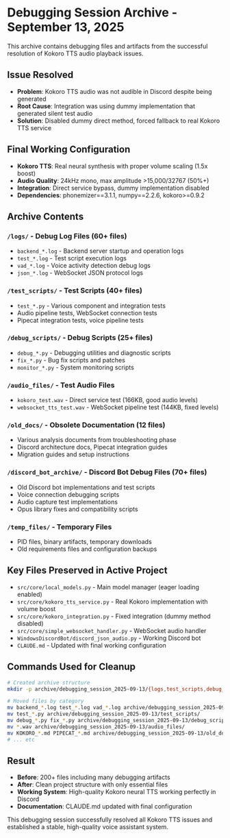 # Debugging Session Archive - September 13, 2025

This archive contains debugging files and artifacts from the successful resolution of Kokoro TTS audio playback issues.

## Issue Resolved
- **Problem**: Kokoro TTS audio was not audible in Discord despite being generated
- **Root Cause**: Integration was using dummy implementation that generated silent test audio
- **Solution**: Disabled dummy direct method, forced fallback to real Kokoro TTS service

## Final Working Configuration
- **Kokoro TTS**: Real neural synthesis with proper volume scaling (1.5x boost)
- **Audio Quality**: 24kHz mono, max amplitude >15,000/32767 (50%+)
- **Integration**: Direct service bypass, dummy implementation disabled
- **Dependencies**: phonemizer==3.1.1, numpy==2.2.6, kokoro>=0.9.2

## Archive Contents

### `/logs/` - Debug Log Files (60+ files)
- `backend_*.log` - Backend server startup and operation logs
- `test_*.log` - Test script execution logs  
- `vad_*.log` - Voice activity detection debug logs
- `json_*.log` - WebSocket JSON protocol logs

### `/test_scripts/` - Test Scripts (40+ files)  
- `test_*.py` - Various component and integration tests
- Audio pipeline tests, WebSocket connection tests
- Pipecat integration tests, voice pipeline tests

### `/debug_scripts/` - Debug Scripts (25+ files)
- `debug_*.py` - Debugging utilities and diagnostic scripts
- `fix_*.py` - Bug fix scripts and patches
- `monitor_*.py` - System monitoring scripts

### `/audio_files/` - Test Audio Files
- `kokoro_test.wav` - Direct service test (166KB, good audio levels)
- `websocket_tts_test.wav` - WebSocket pipeline test (144KB, fixed levels)

### `/old_docs/` - Obsolete Documentation (12 files)
- Various analysis documents from troubleshooting phase
- Discord architecture docs, Pipecat integration guides
- Migration guides and setup instructions

### `/discord_bot_archive/` - Discord Bot Debug Files (70+ files)
- Old Discord bot implementations and test scripts
- Voice connection debugging scripts
- Audio capture test implementations
- Opus library fixes and compatibility scripts

### `/temp_files/` - Temporary Files
- PID files, binary artifacts, temporary downloads
- Old requirements files and configuration backups

## Key Files Preserved in Active Project
- `src/core/local_models.py` - Main model manager (eager loading enabled)
- `src/core/kokoro_tts_service.py` - Real Kokoro implementation with volume boost
- `src/core/kokoro_integration.py` - Fixed integration (dummy method disabled)
- `src/core/simple_websocket_handler.py` - WebSocket audio handler
- `WindowsDiscordBot/discord_json_audio.py` - Working Discord bot
- `CLAUDE.md` - Updated with final working configuration

## Commands Used for Cleanup
```bash
# Created archive structure
mkdir -p archive/debugging_session_2025-09-13/{logs,test_scripts,debug_scripts,audio_files,old_docs,temp_files,discord_bot_archive}

# Moved files by category
mv backend_*.log test_*.log vad_*.log archive/debugging_session_2025-09-13/logs/
mv test_*.py archive/debugging_session_2025-09-13/test_scripts/
mv debug_*.py fix_*.py archive/debugging_session_2025-09-13/debug_scripts/
mv *.wav archive/debugging_session_2025-09-13/audio_files/
mv KOKORO_*.md PIPECAT_*.md archive/debugging_session_2025-09-13/old_docs/
# ... etc
```

## Result
- **Before**: 200+ files including many debugging artifacts
- **After**: Clean project structure with only essential files
- **Working System**: High-quality Kokoro neural TTS working perfectly in Discord
- **Documentation**: CLAUDE.md updated with final configuration

This debugging session successfully resolved all Kokoro TTS issues and established a stable, high-quality voice assistant system.